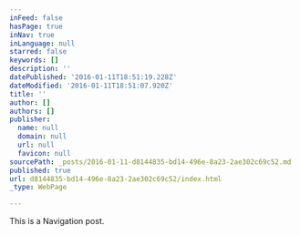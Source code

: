 ```yaml
---
inFeed: false
hasPage: true
inNav: true
inLanguage: null
starred: false
keywords: []
description: ''
datePublished: '2016-01-11T18:51:19.228Z'
dateModified: '2016-01-11T18:51:07.920Z'
title: ''
author: []
authors: []
publisher:
  name: null
  domain: null
  url: null
  favicon: null
sourcePath: _posts/2016-01-11-d8144835-bd14-496e-8a23-2ae302c69c52.md
published: true
url: d8144835-bd14-496e-8a23-2ae302c69c52/index.html
_type: WebPage

---
```

This is a Navigation post.